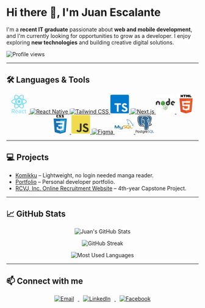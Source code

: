 # Hi there 👋, I'm Juan Escalante

I'm a **recent IT graduate** passionate about **web and mobile development**, and I'm currently looking for opportunities to grow as a developer. I enjoy exploring **new technologies** and building creative digital solutions.  

<p align="left">
  <img src="https://komarev.com/ghpvc/?username=juanescalante0942&label=Profile%20views&color=0e75b6&style=flat" alt="Profile views" />
</p>

---

## 🛠 Languages & Tools

<p align="center">
   <a href="https://reactjs.org/" target="_blank">
    <img src="https://raw.githubusercontent.com/devicons/devicon/master/icons/react/react-original-wordmark.svg" alt="React" width="50" height="50" style="background:white; border-radius:10%;" />
  </a>
  <a href="https://reactnative.dev/" target="_blank">
    <img src="https://reactnative.dev/img/header_logo.svg" alt="React Native" width="50" height="50" style="background:white; border-radius:10%;" />
  </a>
  <a href="https://tailwindcss.com/" target="_blank">
    <img src="https://www.vectorlogo.zone/logos/tailwindcss/tailwindcss-icon.svg" alt="Tailwind CSS" width="50" height="50" style="background:white; border-radius:10%;" />
  </a>
  <a href="https://www.typescriptlang.org/" target="_blank">
    <img src="https://raw.githubusercontent.com/devicons/devicon/master/icons/typescript/typescript-original.svg" alt="TypeScript" width="50" height="50" style="background:white; border-radius:10%;" />
  </a>
   <a href="https://nextjs.org/" target="_blank">
    <img src="https://cdn.worldvectorlogo.com/logos/nextjs-2.svg" alt="Next.js" width="50" height="50" style="background:white; border-radius:10%;" />
  </a>
  <a href="https://nodejs.org" target="_blank">
    <img src="https://raw.githubusercontent.com/devicons/devicon/master/icons/nodejs/nodejs-original-wordmark.svg" alt="Node.js" width="50" height="50" style="background:white; border-radius:10%;" />
  </a>
   <a href="https://www.w3.org/html/" target="_blank">
    <img src="https://raw.githubusercontent.com/devicons/devicon/master/icons/html5/html5-original-wordmark.svg" alt="HTML5" width="50" height="50" style="background:white; border-radius:10%;" />
  </a>
  <a href="https://www.w3schools.com/css/" target="_blank">
    <img src="https://raw.githubusercontent.com/devicons/devicon/master/icons/css3/css3-original-wordmark.svg" alt="CSS3" width="50" height="50" style="background:white; border-radius:10%;" />
  </a>
   <a href="https://developer.mozilla.org/en-US/docs/Web/JavaScript" target="_blank">
    <img src="https://raw.githubusercontent.com/devicons/devicon/master/icons/javascript/javascript-original.svg" alt="JavaScript" width="50" height="50" style="background:white; border-radius:10%;" />
  </a>
  <a href="https://www.figma.com/" target="_blank">
    <img src="https://www.vectorlogo.zone/logos/figma/figma-icon.svg" alt="Figma" width="50" height="50" style="background:white; border-radius:10%;" />
  </a>
  <a href="https://www.mysql.com/" target="_blank">
    <img src="https://raw.githubusercontent.com/devicons/devicon/master/icons/mysql/mysql-original-wordmark.svg" alt="MySQL" width="50" height="50" style="background:white; border-radius:10%;" />
  </a>
  <a href="https://www.postgresql.org" target="_blank">
    <img src="https://raw.githubusercontent.com/devicons/devicon/master/icons/postgresql/postgresql-original-wordmark.svg" alt="PostgreSQL" width="50" height="50" style="background:white; border-radius:10%;" />
  </a>
</p>

---

## 💻 Projects
- [Komikku](https://komikku-read.vercel.app) – Lightweight, no login needed manga reader.
- [Portfolio](https://je-dev-portfolio.vercel.app) – Personal developer portfolio.
- [RCVJ, Inc. Online Recruitment Website](https://rcvj-recruit.site) – 4th-year Capstone Project.

---

## 📈 GitHub Stats

<p align="center">
  <img src="https://github-readme-stats.vercel.app/api?username=juanescalante0942&show_icons=true&theme=radical" alt="Juan's GitHub Stats" />
</p>

<p align="center">
  <img src="https://github-readme-streak-stats.herokuapp.com/?user=juanescalante0942&theme=radical" alt="GitHub Streak" />
</p>

<p align="center">
  <img src="https://github-readme-stats.vercel.app/api/top-langs/?username=juanescalante0942&layout=compact&theme=radical" alt="Most Used Languages" />
</p>


---

## 📫 Connect with me

<p align="center">
  <a href="mailto:juanescalante0942@gmail.com" target="_blank">
    <img src="https://img.icons8.com/fluency/48/000000/new-post.png" alt="Email" width="60" height="60" style="margin:0 10px"/>
  </a>
  <a href="https://ph.linkedin.com/in/juanescalante0942" target="_blank">
    <img src="https://img.icons8.com/fluency/48/000000/linkedin.png" alt="LinkedIn" width="60" height="60" style="margin:0 10px"/>
  </a>
  <a href="https://www.facebook.com/JuanEscalante04#" target="_blank">
    <img src="https://img.icons8.com/fluency/48/000000/facebook-new.png" alt="Facebook" width="60" height="60" style="margin:0 10px"/>
  </a>
</p>


